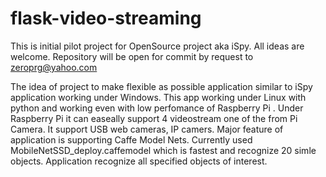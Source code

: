 flask-video-streaming
=====================
This is initial pilot project for OpenSource project aka iSpy. All ideas are welcome. Repository will be open for commit by request to 
zeroprg@yahoo.com

The idea of project to make flexible as possible application similar to iSpy application working under Windows. 
This app working under Linux with python and working even with low perfomance of Raspberry Pi . Under Raspberry Pi it can  easeally support 4 videostream one of the from Pi Camera.
It support USB web cameras, IP camers.
Major feature of application is supporting Caffe Model Nets. Currently used MobileNetSSD_deploy.caffemodel which is fastest and recognize 20 simle objects. 
Application recognize all specified objects of interest.
 



